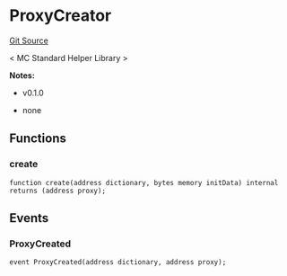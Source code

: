 # ProxyCreator
[Git Source](https://github.com/metacontract/mc/blob/main/src/devkit/Flattened.sol)

< MC Standard Helper Library >

**Notes:**
- v0.1.0

- none


## Functions
### create


```solidity
function create(address dictionary, bytes memory initData) internal returns (address proxy);
```

## Events
### ProxyCreated

```solidity
event ProxyCreated(address dictionary, address proxy);
```

